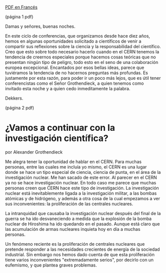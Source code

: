 [PDF en Francés](https://webusers.imj-prg.fr/~leila.schneps/grothendieckcircle/Allonsnous.pdf)

(página 1 pdf)

Damas y señores, buenas noches.

En este ciclo de conferencias, que organizamos desde hace diez años,
hemos en algunas oportunidades solicitado a científicos de venir a
compartir sus reflexiones sobre la ciencia y la responsabilidad del
científico. Creo que esto sobre todo necesario hacerlo cuando en el
CERN tenemos la tendencia de creernos especiales porque hacemos cosas
teóricas que no presentan ningún tipo de peligro, todo esto en el
seno de una colaboración europea excepcional. Encantados por esos
bellas ideas, parece que tuviéramos la tendencia de no hacernos preguntas
más profundas. Es justamente por esta razón, para poder ir un poco más
lejos, que es útil tener conferencistas como el Señor Grothendieck, a
quien tenemos como invitado esta noche y a quien cedo inmeditamente la
palabra. 

Dekkers.

(página 2 pdf)

¿Vamos a continuar con la investigación científica?
===================================================

por Alexander Grothendieck

Me alegra tener la oportunidad de hablar en el CERN. Para muchas
personas, entre las cuales me incluía yo mismo, el CERN es una
lugar donde se hace un tipo especial de ciencia, ciencia de punta,
en el área de la investigación nuclear. Me han sacado de este
error. Al parecer en el CERN ya no se hace investigación nuclear. En
todo caso me parece que muchas personas creen que CERN hace este tipo de
investigación. La investigación nuclear está inevitablemente ligada a
la investigación militar, a las bombas atómicas y de hidrógeno, y
además a otra cosa de la cual empezamos a ver sus inconvenientes: la
proliferación de las centrales nucleares.

La intranquidad que causaba la investigación nuclear después del final
de la guerra se ha ido desvaneciendo a medida que la explosión de la
bomba nuclear de Hiroshima ha ido quedando en el pasado. Aunque está
claro que las acumulación de armas nucleares inquieta hoy en día a
muchas personas. 

Un fenómeno reciente es la proliferación de centrales nucleares que
pretende responder a las necesidades crecientes de energía de la
sociedad industrial. Sin embargo nos hemos dado cuenta de que esta
proliferación tiene varios inconvenientes "extremadamente serios", por
decirlo con un eufemismo, y que plantea graves problemas.





